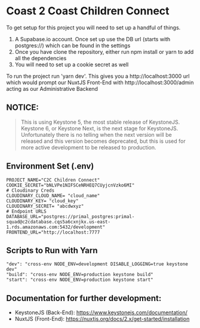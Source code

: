 # Coast 2 Coast Children Connect

To get setup for this project you will need to set up a handful of things.

1. A Supabase.io account. Once set up use the DB url (starts with postgres://) which can be found in the settings
2. Once you have clone the repository, either run npm install or yarn to add all the dependencies
3. You will need to set up a cookie secret as well

To run the project run 'yarn dev'. This gives you a http://localhost:3000 url which would prompt our NuxtJS Front-End with http://localhost:3000/admin acting as our Administrative Backend

## NOTICE:

> This is using Keystone 5, the most stable release of KeystoneJS. Keystone 6, or Keystone Next, is the next stage for KeystoneJS. Unfortunately there is no telling when the next version will be released and this version becomes deprecated, but this is used for more active development to be released to production.

## Environment Set (.env)

```
PROJECT_NAME="C2C Children Connect"
COOKIE_SECRET="bNLVPe1NIFSCeNRHEQ7CUyjcnVzko6MI"
# Cloudinary Creds
CLOUDINARY_CLOUD_NAME= "cloud_name"
CLOUDINARY_KEY= "cloud_key"
CLOUDINARY_SECRET= "abcdwxyz"
# Endpoint URLS
DATABASE_URL="postgres://primal_postgres:primal-squad@c2cdatabase.cqs5a6cxnjkx.us-east-1.rds.amazonaws.com:5432/development"
FRONTEND_URL="http://localhost:7777
```

## Scripts to Run with Yarn

```
"dev": "cross-env NODE_ENV=development DISABLE_LOGGING=true keystone dev"
"build": "cross-env NODE_ENV=production keystone build"
"start": "cross-env NODE_ENV=production keystone start"
```

## Documentation for further development:

- KeystoneJS (Back-End): https://www.keystonejs.com/documentation/
- NuxtJS (Front-End): https://nuxtjs.org/docs/2.x/get-started/installation
